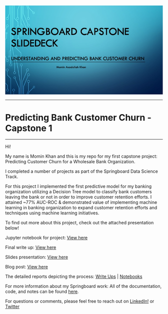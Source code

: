 ![Image of Presentation Slide1](https://github.com/mominasadullahkhan/Predicting-Bank-Customer-Churn/blob/master/Slide%20JPEGS/Slide1.jpeg?raw=true)

--------
# Predicting Bank Customer Churn - Capstone 1
-------- 
Hi!

My name is Momin Khan and this is my repo for my first capstone project: Predicting Customer Churn for a Wholesale Bank Organization.

I completed a number of projects as part of the Springboard Data Science Track.

For this project I implemented the first predictive model for my banking organization utilizing a Decision Tree model to classify bank customers leaving the bank or not in order to improve customer retention efforts. I attained ~77% AUC-ROC & demonstrated value of implementing machine learning in banking organization to expand customer retention efforts and techniques using machine learning initiatives. 

To find out more about this project, check out the attached presentation below!

Jupyter notebook for project: [View here](https://github.com/mominasadullahkhan/Predicting-Bank-Customer-Churn/blob/master/Final%20Model%20%2B%20Analysis%20Notebook/Capstone_Project_1_Final_Notebook.ipynb)

Final write up: [View here](https://github.com/mominasadullahkhan/Predicting-Bank-Customer-Churn/blob/master/Capstone1_Final_Report.pdf)

Slides presentation: [View here](https://github.com/mominasadullahkhan/Predicting-Bank-Customer-Churn/blob/master/Springboard_Capstone1_SlideDeck.pdf)

Blog post: [View here](https://medium.com/@mominasadullah/a-friendly-walk-through-of-a-data-science-capstone-project-d9f9029b7aa8)

The detailed reports depicting the process: [Write Ups](https://github.com/mominasadullahkhan/Predicting-Bank-Customer-Churn/tree/master/Detailed%20Milestone%20Reports) | [Notebooks](https://github.com/mominasadullahkhan/Predicting-Bank-Customer-Churn/tree/master/Detailed%20Milestone%20Notebooks)

For more information about my Springboard work: All of the documentation, code, and notes can be found [here](https://github.com/mominasadullahkhan/Springboard). 

For questions or comments, please feel free to reach out on [LinkedIn!](https://www.linkedin.com/in/mominkhan94/) or [Twitter](https://twitter.com/mominasadullah)
